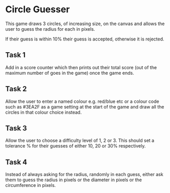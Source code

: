 # Circle Guesser

This game draws 3 circles, of increasing size, on the canvas and allows the user to guess the radius for each in pixels.

If their guess is within 10% their guess is accepted, otherwise it is rejected.

## Task 1

Add in a score counter which then prints out their total score (out of the maximum number of goes in the game) once the game ends.

## Task 2

Allow the user to enter a named colour e.g. red/blue etc or a colour code such as #3EA2F as a game setting at the start of the game and draw all the circles in that colour choice instead.

## Task 3

Allow the user to choose a difficulty level of 1, 2 or 3. This should set a tolerance % for their guesses of either 10, 20 or 30% respectively.

## Task 4

Instead of always asking for the radius, randomly in each guess, either ask them to guess the radius in pixels or the diameter in pixels or the circumference in pixels. 




